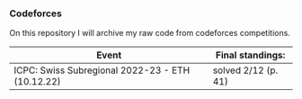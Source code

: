 ### Codeforces
On this repository I will archive my raw code from codeforces competitions.

| Event | Final standings: |
| ----- | ---------------- | 
| ICPC: Swiss Subregional 2022-23 - ETH (10.12.22) | solved 2/12 (p. 41) |
